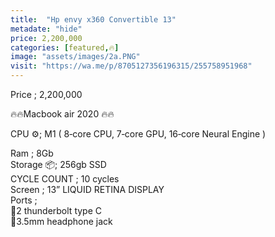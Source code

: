 ```yaml
---
title:  "Hp envy x360 Convertible 13"
metadate: "hide"
price: 2,200,000
categories: [featured,🔥]
image: "assets/images/2a.PNG"
visit: "https://wa.me/p/8705127356196315/255758951968"
---
```


Price ; 2,200,000  

🔥🔥Macbook air 2020 🔥🔥  

CPU ⚙️; M1 ( 8‑core CPU, 7‑core GPU, 16‑core Neural Engine )   

Ram ; 8Gb     
Storage 📦; 256gb SSD     
CYCLE COUNT ; 10 cycles     
Screen ; 13” LIQUID RETINA DISPLAY     
Ports ;      
📍2 thunderbolt type C     
📍3.5mm headphone jack    
